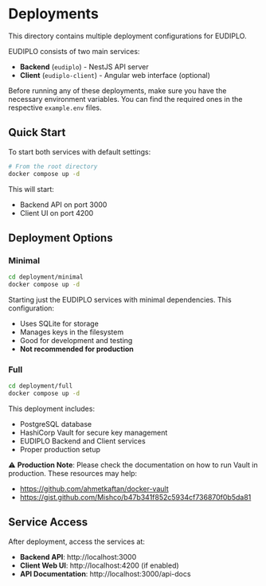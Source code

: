 # Deployments

This directory contains multiple deployment configurations for EUDIPLO.

EUDIPLO consists of two main services:
- **Backend** (`eudiplo`) - NestJS API server
- **Client** (`eudiplo-client`) - Angular web interface (optional)

Before running any of these deployments, make sure you have the necessary environment variables. You can find the required ones in the respective `example.env` files.

## Quick Start

To start both services with default settings:

```bash
# From the root directory
docker compose up -d
```

This will start:
- Backend API on port 3000
- Client UI on port 4200

## Deployment Options

### Minimal

```bash
cd deployment/minimal
docker compose up -d
```

Starting just the EUDIPLO services with minimal dependencies. This configuration:
- Uses SQLite for storage 
- Manages keys in the filesystem
- Good for development and testing
- **Not recommended for production**

### Full

```bash
cd deployment/full  
docker compose up -d
```

This deployment includes:
- PostgreSQL database
- HashiCorp Vault for secure key management
- EUDIPLO Backend and Client services
- Proper production setup

⚠️ **Production Note**: Please check the documentation on how to run Vault in production. These resources may help:
- https://github.com/ahmetkaftan/docker-vault 
- https://gist.github.com/Mishco/b47b341f852c5934cf736870f0b5da81

## Service Access

After deployment, access the services at:

- **Backend API**: http://localhost:3000
- **Client Web UI**: http://localhost:4200 (if enabled)
- **API Documentation**: http://localhost:3000/api-docs
